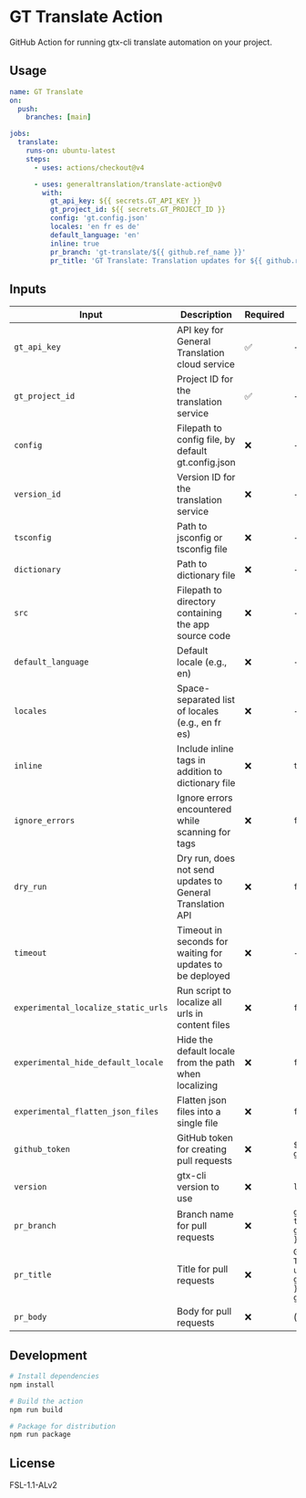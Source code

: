 # GT Translate Action

GitHub Action for running gtx-cli translate automation on your project.

## Usage

```yaml
name: GT Translate
on:
  push:
    branches: [main]

jobs:
  translate:
    runs-on: ubuntu-latest
    steps:
      - uses: actions/checkout@v4

      - uses: generaltranslation/translate-action@v0
        with:
          gt_api_key: ${{ secrets.GT_API_KEY }}
          gt_project_id: ${{ secrets.GT_PROJECT_ID }}
          config: 'gt.config.json'
          locales: 'en fr es de'
          default_language: 'en'
          inline: true
          pr_branch: 'gt-translate/${{ github.ref_name }}'
          pr_title: 'GT Translate: Translation updates for ${{ github.ref_name }} (${{ github.sha }})'
```

## Inputs

| Input                               | Description                                               | Required | Default                                                                            |
| ----------------------------------- | --------------------------------------------------------- | -------- | ---------------------------------------------------------------------------------- |
| `gt_api_key`                        | API key for General Translation cloud service             | ✅       | -                                                                                  |
| `gt_project_id`                     | Project ID for the translation service                    | ✅       | -                                                                                  |
| `config`                            | Filepath to config file, by default gt.config.json        | ❌       | -                                                                                  |
| `version_id`                        | Version ID for the translation service                    | ❌       | -                                                                                  |
| `tsconfig`                          | Path to jsconfig or tsconfig file                         | ❌       | -                                                                                  |
| `dictionary`                        | Path to dictionary file                                   | ❌       | -                                                                                  |
| `src`                               | Filepath to directory containing the app source code      | ❌       | -                                                                                  |
| `default_language`                  | Default locale (e.g., en)                                 | ❌       | -                                                                                  |
| `locales`                           | Space-separated list of locales (e.g., en fr es)          | ❌       | -                                                                                  |
| `inline`                            | Include inline <T> tags in addition to dictionary file    | ❌       | `true`                                                                             |
| `ignore_errors`                     | Ignore errors encountered while scanning for <T> tags     | ❌       | `false`                                                                            |
| `dry_run`                           | Dry run, does not send updates to General Translation API | ❌       | `false`                                                                            |
| `timeout`                           | Timeout in seconds for waiting for updates to be deployed | ❌       | -                                                                                  |
| `experimental_localize_static_urls` | Run script to localize all urls in content files          | ❌       | `false`                                                                            |
| `experimental_hide_default_locale`  | Hide the default locale from the path when localizing     | ❌       | `false`                                                                            |
| `experimental_flatten_json_files`   | Flatten json files into a single file                     | ❌       | `false`                                                                            |
| `github_token`                      | GitHub token for creating pull requests                   | ❌       | `${{ github.token }}`                                                              |
| `version`                           | gtx-cli version to use                                    | ❌       | `latest`                                                                           |
| `pr_branch`                         | Branch name for pull requests                             | ❌       | `gt-translate/${{ github.ref_name }}`                                              |
| `pr_title`                          | Title for pull requests                                   | ❌       | `GT Translate: Translation updates for ${{ github.ref_name }} (${{ github.sha }})` |
| `pr_body`                           | Body for pull requests                                    | ❌       | (see action.yml)                                                                   |

## Development

```bash
# Install dependencies
npm install

# Build the action
npm run build

# Package for distribution
npm run package
```

## License

FSL-1.1-ALv2
